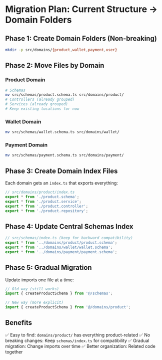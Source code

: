 # Migration Plan: Current Structure → Domain Folders

## Phase 1: Create Domain Folders (Non-breaking)

```bash
mkdir -p src/domains/{product,wallet,payment,user}
```

## Phase 2: Move Files by Domain

### Product Domain
```bash
# Schemas
mv src/schemas/product.schema.ts src/domains/product/
# Controllers (already grouped)
# Services (already grouped)
# Keep existing locations for now
```

### Wallet Domain
```bash
mv src/schemas/wallet.schema.ts src/domains/wallet/
```

### Payment Domain
```bash
mv src/schemas/payment.schema.ts src/domains/payment/
```

## Phase 3: Create Domain Index Files

Each domain gets an `index.ts` that exports everything:

```typescript
// src/domains/product/index.ts
export * from './product.schema';
export * from './product.service';
export * from './product.controller';
export * from './product.repository';
```

## Phase 4: Update Central Schemas Index

```typescript
// src/schemas/index.ts (keep for backward compatibility)
export * from '../domains/product/product.schema';
export * from '../domains/wallet/wallet.schema';
export * from '../domains/payment/payment.schema';
```

## Phase 5: Gradual Migration

Update imports one file at a time:

```typescript
// Old way (still works)
import { createProductSchema } from '@/schemas';

// New way (more explicit)
import { createProductSchema } from '@/domains/product';
```

## Benefits

✅ Easy to find: `domains/product/` has everything product-related
✅ No breaking changes: Keep `schemas/index.ts` for compatibility
✅ Gradual migration: Change imports over time
✅ Better organization: Related code together
